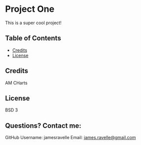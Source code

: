 # Project One 
This is a super cool project! 

## Table of Contents
* [Credits](#credits) 
* [License](#license) 

## Credits
AM CHarts

## License
BSD 3

## Questions? Contact me:
GitHub Username: jamesravelle
Email: james.ravelle@gmail.com

